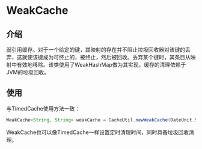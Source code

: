 WeakCache
===

## 介绍
弱引用缓存。对于一个给定的键，其映射的存在并不阻止垃圾回收器对该键的丢弃，这就使该键成为可终止的，被终止，然后被回收。丢弃某个键时，其条目从映射中有效地移除。该类使用了WeakHashMap做为其实现，缓存的清理依赖于JVM的垃圾回收。

## 使用
与TimedCache使用方法一致：

```java
WeakCache<String, String> weakCache = CacheUtil.newWeakCache(DateUnit.SECOND.getMillis() * 3);
```

WeakCache也可以像TimedCache一样设置定时清理时间，同时具备垃圾回收清理。

